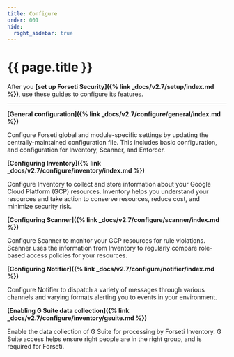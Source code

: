 ```yaml
---
title: Configure
order: 001
hide:
  right_sidebar: true
---
```


# {{ page.title }}

After you **[set up Forseti Security]({% link _docs/v2.7/setup/index.md %})**,
use these guides to configure its features.

---

**[General configuration]({% link _docs/v2.7/configure/general/index.md %})**

Configure Forseti global and module-specific settings by updating the centrally-maintained
configuration file. This includes basic configuration, and configuration for Inventory, Scanner,
and Enforcer.

**[Configuring Inventory]({% link _docs/v2.7/configure/inventory/index.md %})**

Configure Inventory to collect and store information about your Google Cloud Platform (GCP) resources.
Inventory helps you understand your resources and take action to conserve resources, reduce cost, and
minimize security risk.

**[Configuring Scanner]({% link _docs/v2.7/configure/scanner/index.md %})**

Configure Scanner to monitor your GCP resources for rule violations. Scanner uses the information
from Inventory to regularly compare role-based access policies for your resources.

**[Configuring Notifier]({% link _docs/v2.7/configure/notifier/index.md %})**

Configure Notifier to dispatch a variety of messages through various channels and varying formats
alerting you to events in your environment.

**[Enabling G Suite data collection]({% link _docs/v2.7/configure/inventory/gsuite.md %})**

Enable the data collection of G Suite for processing by Forseti Inventory. G Suite access helps
ensure right people are in the right group, and is required for Forseti.

